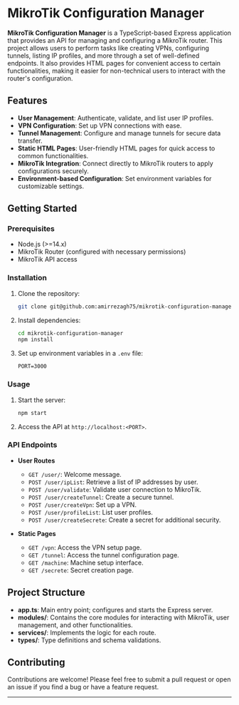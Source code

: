 
# MikroTik Configuration Manager

**MikroTik Configuration Manager** is a TypeScript-based Express application that provides an API for managing and configuring a MikroTik router. This project allows users to perform tasks like creating VPNs, configuring tunnels, listing IP profiles, and more through a set of well-defined endpoints. It also provides HTML pages for convenient access to certain functionalities, making it easier for non-technical users to interact with the router's configuration.

## Features

- **User Management**: Authenticate, validate, and list user IP profiles.
- **VPN Configuration**: Set up VPN connections with ease.
- **Tunnel Management**: Configure and manage tunnels for secure data transfer.
- **Static HTML Pages**: User-friendly HTML pages for quick access to common functionalities.
- **MikroTik Integration**: Connect directly to MikroTik routers to apply configurations securely.
- **Environment-based Configuration**: Set environment variables for customizable settings.

## Getting Started

### Prerequisites

- Node.js (>=14.x)
- MikroTik Router (configured with necessary permissions)
- MikroTik API access

### Installation

1. Clone the repository:
   ```bash
   git clone git@github.com:amirrezagh75/mikrotik-configuration-manager.git
   ```
2. Install dependencies:
   ```bash
   cd mikrotik-configuration-manager
   npm install
   ```

3. Set up environment variables in a `.env` file:
   ```dotenv
   PORT=3000
   ```

### Usage

1. Start the server:
   ```bash
   npm start
   ```
2. Access the API at `http://localhost:<PORT>`.

### API Endpoints

- **User Routes**
  - `GET /user/`: Welcome message.
  - `POST /user/ipList`: Retrieve a list of IP addresses by user.
  - `POST /user/validate`: Validate user connection to MikroTik.
  - `POST /user/createTunnel`: Create a secure tunnel.
  - `POST /user/createVpn`: Set up a VPN.
  - `POST /user/profileList`: List user profiles.
  - `POST /user/createSecrete`: Create a secret for additional security.

- **Static Pages**
  - `GET /vpn`: Access the VPN setup page.
  - `GET /tunnel`: Access the tunnel configuration page.
  - `GET /machine`: Machine setup interface.
  - `GET /secrete`: Secret creation page.

## Project Structure

- **app.ts**: Main entry point; configures and starts the Express server.
- **modules/**: Contains the core modules for interacting with MikroTik, user management, and other functionalities.
- **services/**: Implements the logic for each route.
- **types/**: Type definitions and schema validations.

## Contributing

Contributions are welcome! Please feel free to submit a pull request or open an issue if you find a bug or have a feature request.

---
